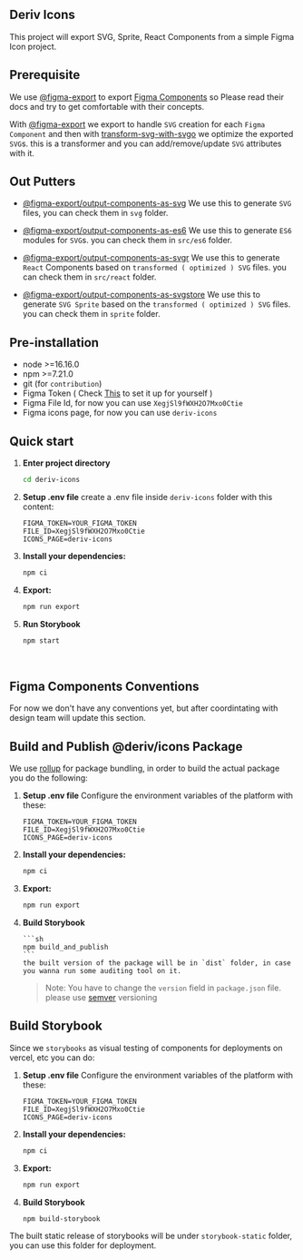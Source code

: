## Deriv Icons

This project will export SVG, Sprite, React Components from a simple Figma Icon project.

## Prerequisite

We use [@figma-export](https://www.npmjs.com/package/@figma-export/cli) to export [Figma Components](https://help.figma.com/hc/en-us/articles/360038662654-Guide-to-components-in-Figma#:~:text=Components%20are%20elements%20you%20can,icons%2C%20layouts%2C%20and%20more.) so Please read their docs and try to get comfortable with their concepts.

With [@figma-export](https://www.npmjs.com/package/@figma-export/cli) we export to handle `SVG` creation for each `Figma Component` and then with [transform-svg-with-svgo](https://github.com/marcomontalbano/figma-exporter/blob/HEAD/packages/cli/packages/transform-svg-with-svgo) we optimize the exported `SVG`s. this is a transformer and you can add/remove/update `SVG` attributes with it.

## Out Putters

- [@figma-export/output-components-as-svg](https://github.com/marcomontalbano/figma-exporter/blob/HEAD/packages/cli/packages/output-components-as-svg)
  We use this to generate `SVG` files, you can check them in `svg` folder.

- [@figma-export/output-components-as-es6](https://github.com/marcomontalbano/figma-exporter/blob/HEAD/packages/cli/packages/output-components-as-es6])
  We use this to generate `ES6` modules for `SVG`s. you can check them in `src/es6` folder.

- [@figma-export/output-components-as-svgr](https://github.com/marcomontalbano/figma-exporter/blob/HEAD/packages/cli/packages/output-components-as-svgr)
  We use this to generate `React` Components based on `transformed ( optimized ) SVG` files. you can check them in `src/react` folder.

- [@figma-export/output-components-as-svgstore](https://github.com/marcomontalbano/figma-exporter/blob/HEAD/packages/cli/packages/output-components-as-svgstore)
  We use this to generate `SVG Sprite` based on the `transformed ( optimized ) SVG` files. you can check them in `sprite` folder.

## Pre-installation

- node >=16.16.0
- npm >=7.21.0
- git (for `contribution`)
- Figma Token ( Check [This](https://www.figma.com/developers/api#authentication) to set it up for yourself )
- Figma File Id, for now you can use `XegjSl9fWXH2O7Mxo0Ctie`
- Figma icons page, for now you can use `deriv-icons`

## Quick start

1.  **Enter project directory**

    ```sh
    cd deriv-icons
    ```

2.  **Setup .env file**
    create a .env file inside `deriv-icons` folder with this content:
    ```
    FIGMA_TOKEN=YOUR_FIGMA_TOKEN
    FILE_ID=XegjSl9fWXH2O7Mxo0Ctie
    ICONS_PAGE=deriv-icons
    ```
3.  **Install your dependencies:**

    ```sh
    npm ci
    ```

4.  **Export:**

    ```sh
    npm run export
    ```

5.  **Run Storybook**

    ```sh
    npm start
    ```

<br />

## Figma Components Conventions

For now we don't have any conventions yet, but after coordintating with design team will update this section.

## Build and Publish @deriv/icons Package

We use [rollup](https://rollupjs.org/guide/en/) for package bundling, in order to build the actual package you do the following:

1.  **Setup .env file**
    Configure the environment variables of the platform with these:
    ```
    FIGMA_TOKEN=YOUR_FIGMA_TOKEN
    FILE_ID=XegjSl9fWXH2O7Mxo0Ctie
    ICONS_PAGE=deriv-icons
    ```
2.  **Install your dependencies:**

    ```sh
    npm ci
    ```

3.  **Export:**

    ```sh
    npm run export
    ```

4.  **Build Storybook**

        ```sh
        npm build_and_publish
        ```
        the built version of the package will be in `dist` folder, in case you wanna run some auditing tool on it.

    > Note: You have to change the `version` field in `package.json` file. please use [semver](https://semver.org/) versioning

## Build Storybook

Since we `storybooks` as visual testing of components for deployments on vercel, etc you can do:

1.  **Setup .env file**
    Configure the environment variables of the platform with these:
    ```
    FIGMA_TOKEN=YOUR_FIGMA_TOKEN
    FILE_ID=XegjSl9fWXH2O7Mxo0Ctie
    ICONS_PAGE=deriv-icons
    ```
2.  **Install your dependencies:**

    ```sh
    npm ci
    ```

3.  **Export:**

    ```sh
    npm run export
    ```

4.  **Build Storybook**

    ```sh
    npm build-storybook
    ```

The built static release of storybooks will be under `storybook-static` folder, you can use this folder for deployment.
